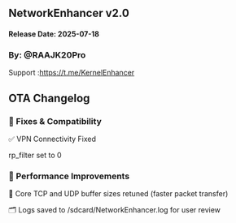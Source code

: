 ## NetworkEnhancer v2.0
#### Release Date: 2025-07-18
### By: @RAAJK20Pro

Support :https://t.me/KernelEnhancer

## OTA Changelog

### 🔧 Fixes & Compatibility

✅ VPN Connectivity Fixed

rp_filter set to 0

### 🚀 Performance Improvements

📡 Core TCP and UDP buffer sizes retuned (faster packet transfer)

🗂️ Logs saved to /sdcard/NetworkEnhancer.log for user review
